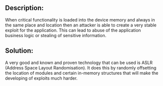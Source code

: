 ## Description:

When critical functionality is loaded into the device memory and always in the same place and location 
then an attacker is able to create a very stable exploit for the application. This can lead to abuse 
of the application business logic or stealing of sensitive information.

## Solution:

A very good and known and proven technology that can be used is ASLR (Address Space Layout Randomisation).
It does this by randomly offsetting the location of modules and certain in-memory structures that will
make the developing of exploits much harder.
